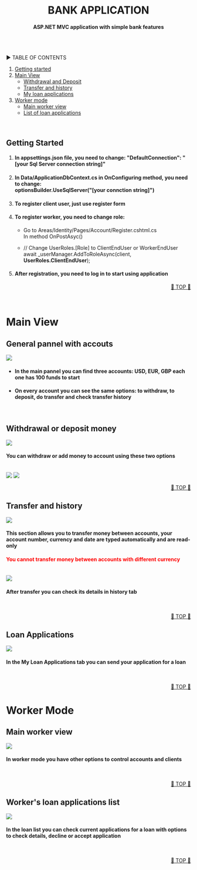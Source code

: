 <div id="top"></div>
<div align="center">
  <h1>BANK APPLICATION</h1>
  <h4 align="center">ASP.NET MVC application with simple bank features</h4>
 </br>
</div>
</br>
<p>▶️ TABLE OF CONTENTS</p>
  <ol>
    <li>
      <a href="#gettingstarted">Getting started</a>
    </li>
    <li>
      <a href="#mainview">Main View</a>
      <ul type="a">
        <li>
            <a href="#withdrawaldeposit">Withdrawal and Deposit</a>
        </li>
        <li>
            <a href="#transferhistory">Transfer and history</a>
        </li>
        <li>
            <a href="#loanapplications">My loan applications</a>
        </li>
      </ul>
    </li>
    <li>
      <a href="#workermode">Worker mode</a>
      <ul type="a">
        <li>
            <a href="#workerview">Main worker view</a>
        </li>
        <li>
            <a href="#listofloanapplications">List of loan applications</a>
        </li>
      </ul>
    </li>
  </ol>
</br>

<div id="gettingstarted"></div>

## Getting Started

<ol>
  <li>
    <h4>In appsettings.json file, you need to change: "DefaultConnection": "[your Sql Server connection string]"</h4>
  </li>
  <li>
    <h4>In Data/ApplicationDbContext.cs in OnConfiguring method, you need to change: <br/>
        optionsBuilder.UseSqlServer("[your connction string]")</h4>
  </li>
  <li>
    <h4>To register client user, just use register form </h4>
  </li>
  <li>
    <h4>To register worker, you need to change role:</h4>
    <ul type="a">
      <li>
		<p>Go to Areas/Identity/Pages/Account/Register.cshtml.cs <br/>
            In method OnPostAsyc()</p>
	  </li>
	  <li>
		<p>// Change UserRoles.[Role] to ClientEndUser or WorkerEndUser <br/>
            await _userManager.AddToRoleAsync(client, <b>UserRoles.ClientEndUser</b>);</p>
	  </li>
	</ul>
  </li>
  <li>
    <h4>After registration, you need to log in to start using application</h4>
  </li>
</ol>
  
	
<p align="right"><a href="#top">🔺 TOP 🔺</a></p>
</br>

<div id="mainview"></div>

# Main View

## General pannel with accouts
 <img src="ReadMeImgs/mainview.png">
 <ul>
    <li>
        <h4>In the main pannel you can find three accounts: USD, EUR, GBP each one has 100 funds to start</h4>
    </li>
    <li>
        <h4>On every account you can see the same options: to withdraw, to deposit, do transfer and check transfer history</h4>
    </li>
 </ul>
 <br/>

<div id="withdrawaldeposit"></div>

## Withdrawal or deposit money
<img src="ReadMeImgs/beforewithdrawal.png">
<h4>You can withdraw or add money to account using these two options</h4><br/>
<img src="ReadMeImgs/withdrawal.png">
<img src="ReadMeImgs/beforewithdrawal.png">
<br/>
<p align="right"><a href="#top">🔺 TOP 🔺</a></p>

<div id="transferhistory"></div>

## Transfer and history
<img src="ReadMeImgs/transfer.png">
<h4>This section allows you to transfer money between accounts,
    your account number, currency and date are typed automatically
    and are read-only</h4>
<h4 style="color:red;">You cannot transfer money between accounts with different currency</h4><br/>

<img src="ReadMeImgs/history.png">
<h4>After transfer you can check its details in history tab</h4>
<br/>
<p align="right"><a href="#top">🔺 TOP 🔺</a></p>

<div id="loanapplications"></div>

## Loan Applications
<img src="ReadMeImgs/loanapplication.png">
<h4>In the My Loan Applications tab you can send your application for a loan</h4>
<br/>
<p align="right"><a href="#top">🔺 TOP 🔺</a></p>

<div id="workermode"></div>

# Worker Mode

<div id="workerview"></div>

## Main worker view
<img src="ReadMeImgs/workermode.png">
<h4>In worker mode you have other options to control accounts and clients</h4>
<br/>
<p align="right"><a href="#top">🔺 TOP 🔺</a></p>

<div id="listofloanapplications"></div>

## Worker's loan applications list
<img src="ReadMeImgs/workerloanlist.png">
<h4>In the loan list you can check current applications for a loan 
    with options to check details, decline or accept application</h4>
<br/>
<p align="right"><a href="#top">🔺 TOP 🔺</a></p>
